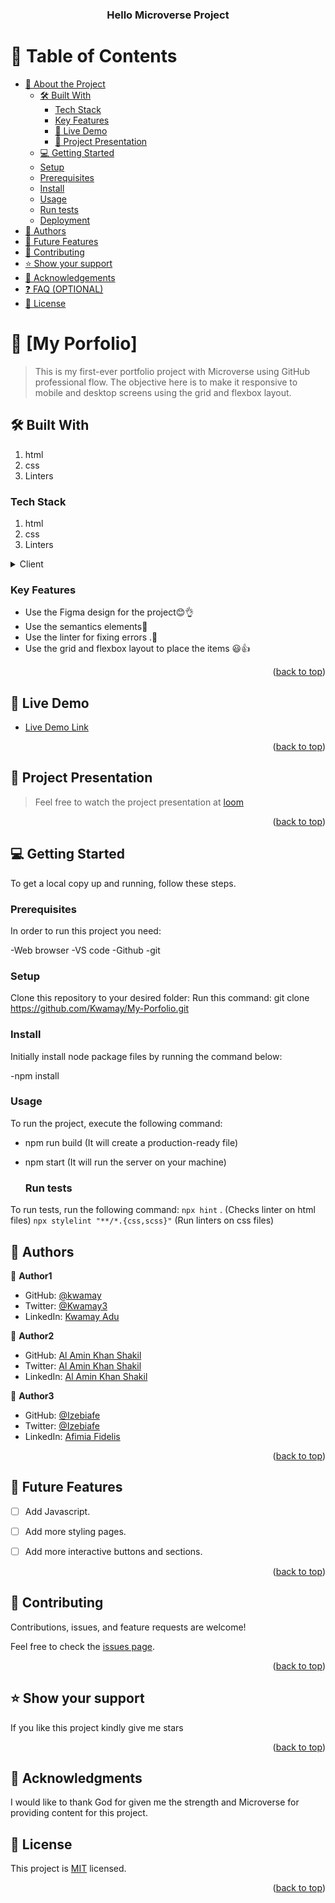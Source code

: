 <a name="Hello Microverse Project"></a>


<div align="center">
  

  <h3><b>Hello Microverse Project</b></h3>

</div>

# 📗 Table of Contents

- [📖 About the Project](#about-project)
  - [🛠 Built With](#built-with)
    - [Tech Stack](#tech-stack)
    - [Key Features](#key-features)
     - [🚀 Live Demo](#live-demo)
     - [🚀 Project Presentation](#project-presentation)
  - [💻 Getting Started](#getting-started)
  - [Setup](#setup)
  - [Prerequisites](#prerequisites)
  - [Install](#install)
  - [Usage](#usage)
  - [Run tests](#run-tests)
  - [Deployment](#deployment)
- [👥 Authors](#authors)
- [🔭 Future Features](#future-features)
- [🤝 Contributing](#contributing)
- [⭐️ Show your support](#support)
- [🙏 Acknowledgements](#acknowledgements)
- [❓ FAQ (OPTIONAL)](#faq)
- [📝 License](#license)


# 📖 [My Porfolio] <a name="about-project"></a>

> This is my first-ever portfolio project with Microverse using GitHub professional flow. The objective here is to make it responsive to mobile and desktop screens using the grid and flexbox layout.


## 🛠 Built With <a name="built-with"></a>
1. html
2. css
3. Linters

### Tech Stack <a name="tech-stack"></a>
1. html
2. css
3. Linters


<details>
  <summary>Client</summary>
  <ul>
    <li><a href="https://indexhtml.org/">HTML</a></li>
    <li><a href="https://styles=css/">CSS</a></li>
    <li><a href="https://linters/">Linters</a></li>
  </ul>
</details>


### Key Features <a name="key-features"></a>

- Use the Figma design for the project😊👌
- Use the semantics elements💯
- Use the linter for fixing errors .🚀
- Use the grid and flexbox layout to place the items 😃👍

<p align="right">(<a href="#readme-top">back to top</a>)</p>


## 🚀 Live Demo <a name="live-demo"></a>


- [Live Demo Link](https://kwamay.github.io/My-Porforlio/)

<p align="right">(<a href="#readme-top">back to top</a>)</p>

## 🚀 Project Presentation <a name="project-presentation"></a>

> Feel free to watch the project presentation at [loom](https://www.loom.com/share/dc26fa0d392a4d3cb47db84aec23717b)


<p align="right">(<a href="#readme-top">back to top</a>)</p>

## 💻 Getting Started <a name="getting-started"></a>


To get a local copy up and running, follow these steps.

### Prerequisites

In order to run this project you need:

-Web browser
-VS code
-Github
-git


### Setup

Clone this repository to your desired folder:
Run this command:
git clone https://github.com/Kwamay/My-Porfolio.git



### Install

Initially install node package files by running the command below:

-npm install


### Usage

To run the project, execute the following command:

- npm run build (It will create a production-ready file)
- npm start (It will run the server on your machine)

  ### Run tests

To run tests, run the following command:
`npx hint` .  (Checks linter on html files)
`npx stylelint "**/*.{css,scss}"` (Run linters on css files)


## 👥 Authors <a name="authors"></a>


👤 **Author1**

- GitHub: [@kwamay](https://github.com/kwamay)
- Twitter: [@Kwamay3](https://twitter.com/Kwamay3)
- LinkedIn: [Kwamay Adu](https://linkedin.com/in/кωαмαу-adu-2b396321a)

👤 **Author2**

- GitHub: [Al Amin Khan Shakil](https://github.com/Al-Amin-Khan-Shakil)
- Twitter: [Al Amin Khan Shakil](https://https://twitter.com/AlAminKhan85004)
- LinkedIn: [Al Amin Khan Shakil](https://https://www.linkedin.com/in/al-amin-khan-shakil-5a3b29252/)

👤 **Author3**

- GitHub: [@Izebiafe](https://github.com/Izebiafe)
- Twitter: [@Izebiafe](https://twitter.com/Afimia_Fidelis)
- LinkedIn: [Afimia Fidelis](https://linkedin.com/in/Afimia-fidelis)


<p align="right">(<a href="#readme-top">back to top</a>)</p>


## 🔭 Future Features <a name="future-features"></a>



- [ ] Add Javascript.
- [ ] Add more styling pages.
- [ ] Add more interactive buttons and sections.


<p align="right">(<a href="#readme-top">back to top</a>)</p>


## 🤝 Contributing <a name="contributing"></a>

Contributions, issues, and feature requests are welcome!

Feel free to check the [issues page](../../issues/).

<p align="right">(<a href="#readme-top">back to top</a>)</p>

## ⭐️ Show your support <a name="support"></a>


If you like this project kindly give me stars

<p align="right">(<a href="#readme-top">back to top</a>)</p>


## 🙏 Acknowledgments <a name="acknowledgements"></a>

I would like to thank God for given me the strength and Microverse 
for providing content for this project. 



## 📝 License <a name="MIT license"></a>

This project is [MIT](./LICENSE) licensed.


<p align="right">(<a href="#readme-top">back to top</a>)</p>